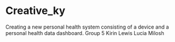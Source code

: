 # Creative_ky
Creating a new personal health system consisting of a device and a personal health data dashboard.
Group 5
Kirin
Lewis
Lucia 
Milosh
